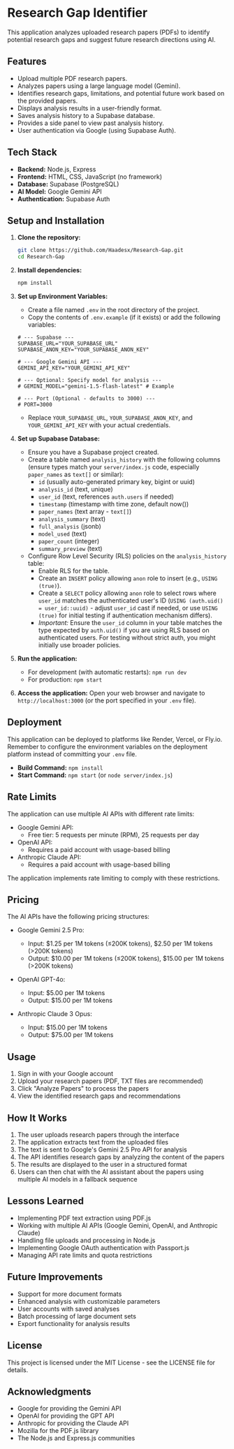 # Research Gap Identifier

This application analyzes uploaded research papers (PDFs) to identify potential research gaps and suggest future research directions using AI.

## Features

*   Upload multiple PDF research papers.
*   Analyzes papers using a large language model (Gemini).
*   Identifies research gaps, limitations, and potential future work based on the provided papers.
*   Displays analysis results in a user-friendly format.
*   Saves analysis history to a Supabase database.
*   Provides a side panel to view past analysis history.
*   User authentication via Google (using Supabase Auth).

## Tech Stack

*   **Backend:** Node.js, Express
*   **Frontend:** HTML, CSS, JavaScript (no framework)
*   **Database:** Supabase (PostgreSQL)
*   **AI Model:** Google Gemini API
*   **Authentication:** Supabase Auth

## Setup and Installation

1.  **Clone the repository:**
    ```bash
    git clone https://github.com/Haadesx/Research-Gap.git
    cd Research-Gap
    ```

2.  **Install dependencies:**
    ```bash
    npm install
    ```

3.  **Set up Environment Variables:**
    *   Create a file named `.env` in the root directory of the project.
    *   Copy the contents of `.env.example` (if it exists) or add the following variables:

    ```dotenv
    # --- Supabase --- 
    SUPABASE_URL="YOUR_SUPABASE_URL"
    SUPABASE_ANON_KEY="YOUR_SUPABASE_ANON_KEY"

    # --- Google Gemini API --- 
    GEMINI_API_KEY="YOUR_GEMINI_API_KEY"

    # --- Optional: Specify model for analysis ---
    # GEMINI_MODEL="gemini-1.5-flash-latest" # Example

    # --- Port (Optional - defaults to 3000) ---
    # PORT=3000
    ```
    *   Replace `YOUR_SUPABASE_URL`, `YOUR_SUPABASE_ANON_KEY`, and `YOUR_GEMINI_API_KEY` with your actual credentials.

4.  **Set up Supabase Database:**
    *   Ensure you have a Supabase project created.
    *   Create a table named `analysis_history` with the following columns (ensure types match your `server/index.js` code, especially `paper_names` as `text[]` or similar):
        *   `id` (usually auto-generated primary key, bigint or uuid)
        *   `analysis_id` (text, unique)
        *   `user_id` (text, references `auth.users` if needed)
        *   `timestamp` (timestamp with time zone, default now())
        *   `paper_names` (text array - `text[]`)
        *   `analysis_summary` (text)
        *   `full_analysis` (jsonb)
        *   `model_used` (text)
        *   `paper_count` (integer)
        *   `summary_preview` (text)
    *   Configure Row Level Security (RLS) policies on the `analysis_history` table:
        *   Enable RLS for the table.
        *   Create an `INSERT` policy allowing `anon` role to insert (e.g., `USING (true)`).
        *   Create a `SELECT` policy allowing `anon` role to select rows where `user_id` matches the authenticated user's ID (`USING (auth.uid() = user_id::uuid)` - adjust `user_id` cast if needed, or use `USING (true)` for initial testing if authentication mechanism differs).
        *   *Important:* Ensure the `user_id` column in your table matches the type expected by `auth.uid()` if you are using RLS based on authenticated users. For testing without strict auth, you might initially use broader policies.

5.  **Run the application:**
    *   For development (with automatic restarts): `npm run dev`
    *   For production: `npm start`

6.  **Access the application:** Open your web browser and navigate to `http://localhost:3000` (or the port specified in your `.env` file).

## Deployment

This application can be deployed to platforms like Render, Vercel, or Fly.io. Remember to configure the environment variables on the deployment platform instead of committing your `.env` file.

*   **Build Command:** `npm install`
*   **Start Command:** `npm start` (or `node server/index.js`)

## Rate Limits

The application can use multiple AI APIs with different rate limits:

- Google Gemini API:
  - Free tier: 5 requests per minute (RPM), 25 requests per day
- OpenAI API:
  - Requires a paid account with usage-based billing
- Anthropic Claude API:
  - Requires a paid account with usage-based billing

The application implements rate limiting to comply with these restrictions.

## Pricing

The AI APIs have the following pricing structures:

- Google Gemini 2.5 Pro:
  - Input: $1.25 per 1M tokens (≤200K tokens), $2.50 per 1M tokens (>200K tokens)
  - Output: $10.00 per 1M tokens (≤200K tokens), $15.00 per 1M tokens (>200K tokens)
  
- OpenAI GPT-4o:
  - Input: $5.00 per 1M tokens
  - Output: $15.00 per 1M tokens
  
- Anthropic Claude 3 Opus:
  - Input: $15.00 per 1M tokens
  - Output: $75.00 per 1M tokens

## Usage

1. Sign in with your Google account
2. Upload your research papers (PDF, TXT files are recommended)
3. Click "Analyze Papers" to process the papers
4. View the identified research gaps and recommendations

## How It Works

1. The user uploads research papers through the interface
2. The application extracts text from the uploaded files
3. The text is sent to Google's Gemini 2.5 Pro API for analysis
4. The API identifies research gaps by analyzing the content of the papers
5. The results are displayed to the user in a structured format
6. Users can then chat with the AI assistant about the papers using multiple AI models in a fallback sequence

## Lessons Learned

- Implementing PDF text extraction using PDF.js
- Working with multiple AI APIs (Google Gemini, OpenAI, and Anthropic Claude)
- Handling file uploads and processing in Node.js
- Implementing Google OAuth authentication with Passport.js
- Managing API rate limits and quota restrictions

## Future Improvements

- Support for more document formats
- Enhanced analysis with customizable parameters
- User accounts with saved analyses
- Batch processing of large document sets
- Export functionality for analysis results

## License

This project is licensed under the MIT License - see the LICENSE file for details.

## Acknowledgments

- Google for providing the Gemini API
- OpenAI for providing the GPT API
- Anthropic for providing the Claude API
- Mozilla for the PDF.js library
- The Node.js and Express.js communities 